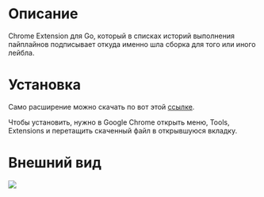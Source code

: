 # Описание

Chrome Extension для Go, который в списках историй выполнения пайплайнов подписывает откуда именно шла сборка для того или иного лейбла.

# Установка

Само расширение можно скачать по вот этой [ссылке](https://github.com/Gems/go-chrome-extension/blob/master/publish/go-chrome-extension.crx?raw=true).

Чтобы установить, нужно в Google Chrome открыть меню, Tools, Extensions и перетащить скаченный файл в открывшуюся вкладку.

# Внешний вид

![](https://i.cloudup.com/COq8rN_j98.png)